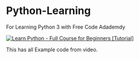 # Python-Learning

For Learning Python 3 with Free Code Adademdy


[![Learn Python - Full Course for Beginners [Tutorial]](https://img.youtube.com/vi/rfscVS0vtbw/0.jpg)](https://www.youtube.com/watch?v=rfscVS0vtbw "Learn Python - Full Course for Beginners [Tutorial]")

This has all Example code from video.
